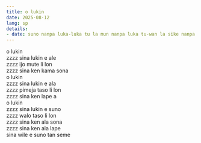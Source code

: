 ```yaml
---
title: o lukin
date: 2025-08-12
lang: sp
details:
- date: suno nanpa luka-luka tu la mun nanpa luka tu-wan la sike nanpa owe mute2 mute2 wan
---
```


o lukin  
zzzz sina lukin e ale  
zzzz ijo mute li lon  
zzzz sina ken kama sona  
o lukin  
zzzz sina lukin e ala  
zzzz pimeja taso li lon  
zzzz sina ken lape a  
o lukin  
zzzz sina lukin e suno  
zzzz walo taso li lon  
zzzz sina ken ala sona  
zzzz sina ken ala lape  
sina wile e suno tan seme
